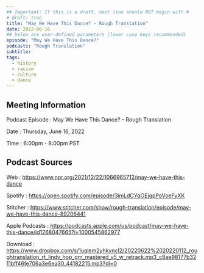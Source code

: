 ```yaml
---
## Important: If this is a draft, next line should NOT begin with #
# draft: true
title: "May We Have This Dance? - Rough Translation"
date: 2022-06-16
## below are user-defined parameters (lower case keys recommended)
episode: "May We Have This Dance?"
podcasts: "Rough Translation"
subtitle:
tags:
  - history
  - racism
  - culture
  - dance
---
```


## Meeting Information

Podcast Episode
:   May We Have This Dance? - Rough Translation

Date
:   Thursday, June 16, 2022

Time
:   6:00pm - 8:00pm PST

## Podcast Sources

Web
:   https://www.npr.org/2021/12/22/1066965712/may-we-have-this-dance

Spotify
:   https://open.spotify.com/episode/3imLdCYqOEjgpPoVoeFyXK

Stitcher
:   https://www.stitcher.com/show/rough-translation/episode/may-we-have-this-dance-89206441

Apple Podcasts
:   https://podcasts.apple.com/us/podcast/may-we-have-this-dance/id1268047665?i=1000545862977

Download
:   https://www.dropbox.com/s/1uqlem2yhkyncl2/20220622%2020220112_roughtranslation_rt_lindy_hop_gm_mastered_v5_w_retrack.mp3_c8ae98177b3211bff46fe706a3e6ea30_44182215.mp3?dl=0

